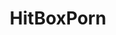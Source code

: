 ---
title: HitBoxPorn
crosslinks:
- livven
- gaming
- Overwatch
- Warthunder
- RocketLeague
- Planetside
- nonononoyes
- iRacing
- PUBATTLEGROUNDS
- insurgency
- halo
- FuckMcCree
- HeroesandGenerals
- forhonor
- rct
- Tekken
- DarkSoulsIRL
- csgo
- GeneralSam
- openrct2
---